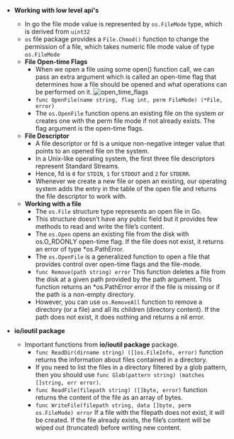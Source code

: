 - **Working with low level api's**
  - In go the file mode value is represented by `os.FileMode` type, which is derived from `uint32`
  - `os` file package provides a `File.Chmod()` function to change the permission of a file, which takes numeric file mode value of type `os.FileMode`
  - **File Open-time Flags**
    - When we open a file using some open() function call, we can pass an extra argument which is called an open-time flag that determines how a file should be opened and what operations can be performed on it.
      ![open_time_flags](https://miro.medium.com/max/512/1*LIWYx3qdT81h9uvWPbWZwQ.png)
    - `func OpenFile(name string, flag int, perm FileMode) (*File, error)` 
    - The `os.OpenFile` function opens an existing file on the system or creates one with the perm file mode if not already exists. The flag argument is the open-time flags.
  - **File Descriptor**
    - A file descriptor or fd is a unique non-negative integer value that points to an opened file on the system.
    - In a Unix-like operating system, the first three file descriptors represent Standard Streams.
    - Hence, fd is `0` for `STDIN`, `1` for `STDOUT` and `2` for `STDERR`.
    - Whenever we create a new file or open an existing, our operating system adds the entry in the table of the open file and returns the file descriptor to work with.
  - **Working with a file**
    - The `os.File` structure type represents an open file in Go.
    - This structure doesn’t have any public field but it provides few methods to read and write the file’s content.
    - The `os.Open` opens an existing file from the disk with os.O_RDONLY open-time flag. If the file does not exist, it returns an error of type *os.PathError.
    - The `os.OpenFile` is a generalized function to open a file that provides control over open-time flags and the file-mode.
    - `func Remove(path string) error` This function deletes a file from the disk at a given path provided by the path argument. This function returns an *os.PathError error if the file is missing or if the path is a non-empty directory.
    - However, you can use `os.RemoveAll` function to remove a directory (or a file) and all its children (directory content). If the path does not exist, it does nothing and returns a nil error.
    
- **io/ioutil package**
  - Important functions from **io/ioutil package** package.
    - `func ReadDir(dirname string) ([]os.FileInfo, error)` function returns the information about files contained in a directory.
    - If you need to list the files in a directory filtered by a glob pattern, then you should use `func Glob(pattern string) (matches []string, err error)`.
    - `func ReadFile(filepath string) ([]byte, error)` function returns the content of the file as an array of bytes.
    - `func WriteFile(filepath string, data []byte, perm os.FileMode) error` If a file with the filepath does not exist, it will be created. If the file already exists, the file’s content will be wiped out (truncated) before writing new content.
